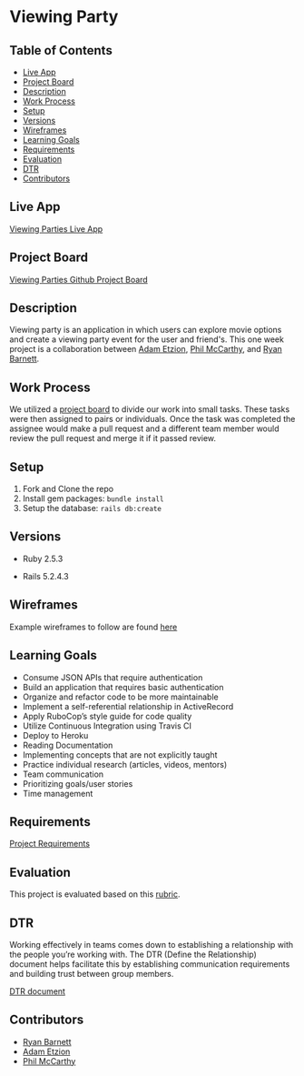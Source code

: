 # Viewing Party

## Table of Contents

* [Live App](#live-app)
* [Project Board](#project-board)
* [Description](#description)
* [Work Process](#work-process)
* [Setup](#setup)
* [Versions](#versions)
* [Wireframes](#wireframes)
* [Learning Goals](#learning-goals)
* [Requirements](#requirements)
* [Evaluation](#evaluation)
* [DTR](#dtr)
* [Contributors](#contributors)

## Live App

[Viewing Parties Live App](https://movie-viewing-party.herokuapp.com/)

## Project Board

[Viewing Parties Github Project Board](https://github.com/RyanDBarnett/viewing_party/projects/1)

## Description

Viewing party is an application in which users can explore movie options and create a viewing party event for the user and friend's. This one week project is a collaboration between [Adam Etzion](https://github.com/aetzion1), [Phil McCarthy](https://github.com/philmccarthy), and [Ryan Barnett](https://github.com/RyanDBarnett).

## Work Process

We utilized a [project board](https://github.com/RyanDBarnett/viewing_party/projects/1) to divide our work into small tasks. These tasks were then assigned to pairs or individuals. Once the task was completed the assignee would make a pull request and a different team member would review the pull request and merge it if it passed review.

## Setup

1. Fork and Clone the repo
2. Install gem packages: `bundle install`
3. Setup the database: `rails db:create`

## Versions

- Ruby 2.5.3

- Rails 5.2.4.3

## Wireframes

Example wireframes to follow are found [here](https://backend.turing.io/module3/projects/viewing_party/wireframes)

## Learning Goals

* Consume JSON APIs that require authentication
* Build an application that requires basic authentication
* Organize and refactor code to be more maintainable
* Implement a self-referential relationship in ActiveRecord
* Apply RuboCop’s style guide for code quality
* Utilize Continuous Integration using Travis CI
* Deploy to Heroku
* Reading Documentation
* Implementing concepts that are not explicitly taught
* Practice individual research (articles, videos, mentors)
* Team communication
* Prioritizing goals/user stories
* Time management

## Requirements

[Project Requirements](https://backend.turing.io/module3/projects/viewing_party/requirements)

## Evaluation

This project is evaluated based on this [rubric](https://backend.turing.io/module3/projects/viewing_party/rubric).

## DTR

Working effectively in teams comes down to establishing a relationship with the people you’re working with. The DTR (Define the Relationship) document helps facilitate this by establishing communication requirements and building trust between group members.

[DTR document](https://gist.github.com/RyanDBarnett/78f6a5cb6eed5d9586f701be134188b2)

## Contributors

- [Ryan Barnett](https://github.com/RyanDBarnett)
- [Adam Etzion](https://github.com/aetzion1)
- [Phil McCarthy](https://github.com/philmccarthy)
